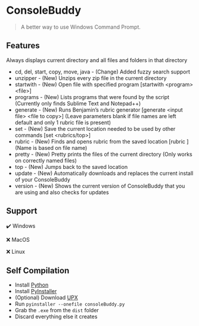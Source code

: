 # ConsoleBuddy

> A better way to use Windows Command Prompt.

## Features
Always displays current directory and all files and folders in that directory

- cd, del, start, copy, move, java - (Change) Added fuzzy search support
- unzipper - (New) Unzips every zip file in the current directory
- startwith - (New) Open file with specified program \[startwith \<program\> \<file\>\]
- programs - (New) Lists programs that were found by the script (Currently only finds Sublime Text and Notepad++)
- generate - (New) Runs Benjamin’s rubric generator \[generate \<input file\> \<file to copy\>\] (Leave parameters blank if file names are left default and only 1 rubric file is present)
- set - (New) Save the current location needed to be used by other commands [set <rubrics/top>]
- rubric - (New) Finds and opens rubric from the saved location [rubric <name>] (Name is based on file name)
- pretty - (New) Pretty prints the files of the current directory (Only works on correctly named files)
- top - (New) Jumps back to the saved location
- update - (New) Automatically downloads and replaces the current install of your ConsoleBuddy
- version - (New) Shows the current version of ConsoleBuddy that you are using and also checks for updates

## Support
✔️ Windows

❌ MacOS

❌ Linux

## Self Compilation
- Install [Python](https://www.python.org/)
- Install [PyInstaller](https://pyinstaller.org/en/stable/)
- (Optional) Download [UPX](https://upx.github.io/)
- Run `pyinstaller --onefile consoleBuddy.py`
- Grab the `.exe` from the `dist` folder
- Discard everything else it creates
